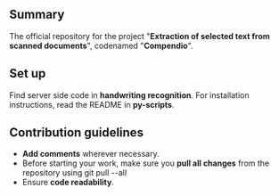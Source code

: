## Summary

The official repository for the project "**Extraction of selected text from scanned documents**", codenamed "**Compendio**".

## Set up

Find server side code in **handwriting recognition**. For installation instructions, read the README in **py-scripts**.


## Contribution guidelines 

* **Add comments** wherever necessary.
* Before starting your work, make sure you **pull all changes** from the repository using
    git pull --all
* Ensure **code readability**.